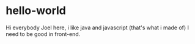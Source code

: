 # hello-world  

Hi everybody
Joel here, i like java and javascript (that's what i made of)
I need to be good in front-end. 
